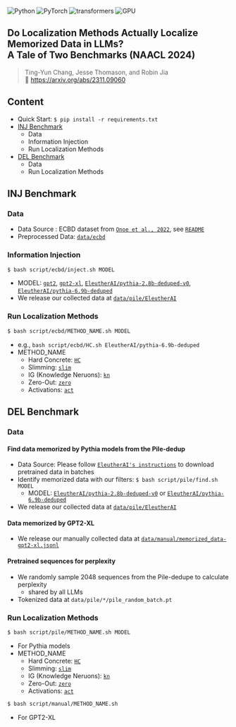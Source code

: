 ![Python](https://img.shields.io/badge/python-3.9-green.svg?style=plastic)
![PyTorch](https://img.shields.io/badge/pytorch-1.13-green.svg?style=plastic)
![transformers](https://img.shields.io/badge/transformers-4.31.0-green.svg?style=plastic)
![GPU](https://img.shields.io/badge/RTX-A6000-green.svg?style=plastic)

## Do Localization Methods Actually Localize Memorized Data in LLMs? <br> A Tale of Two Benchmarks (NAACL 2024)
> Ting-Yun Chang, Jesse Thomason, and Robin Jia<br>
> :scroll: https://arxiv.org/abs/2311.09060

## Content


- Quick Start: ```$ pip install -r requirements.txt```
- [INJ Benchmark](#inj-benchmark)
  - Data 
  - Information Injection
  - Run Localization Methods
- [DEL Benchmark](#del-benchmark)
  - Data
  - Run Localization Methods 


## INJ Benchmark
### Data
- Data Source : ECBD dataset from [`Onoe et al., 2022`](https://aclanthology.org/2022.findings-naacl.52/), see [`README`](data/ecbd/README.md)
- Preprocessed Data: [`data/ecbd`](data/ecbd)
### Information Injection
``` bash
$ bash script/ecbd/inject.sh MODEL
```
- MODEL: [`gpt2`](https://huggingface.co/gpt2), [`gpt2-xl`](https://huggingface.co/gpt2-xl), [`EleutherAI/pythia-2.8b-deduped-v0`](https://huggingface.co/EleutherAI/pythia-2.8b-deduped-v0), [`EleutherAI/pythia-6.9b-deduped`](https://huggingface.co/EleutherAI/pythia-6.9b-deduped)
- We release our collected data at [`data/pile/EleutherAI`](data/pile/EleutherAI)
### Run Localization Methods
``` bash
$ bash script/ecbd/METHOD_NAME.sh MODEL
```
- e.g., ```bash script/ecbd/HC.sh EleutherAI/pythia-6.9b-deduped```
- METHOD_NAME
    - Hard Concrete: [`HC`](script/ecbd/HC.sh)
    - Slimming: [`slim`](script/ecbd/slim.sh)
    - IG (Knowledge Neruons): [`kn`](script/ecbd/kn.sh)
    - Zero-Out: [`zero`](script/ecbd/zero.sh)
    - Activations: [`act`](script/ecbd/act.sh)

## DEL Benchmark
### Data
#### Find data memorized by Pythia models from the Pile-dedup
- Data Source: Please follow [`EleutherAI's instructions`](https://github.com/EleutherAI/pythia#exploring-the-dataset) to download pretrained data in batches
- Identify memorized data with our filters: ```$ bash script/pile/find.sh MODEL```
    - MODEL: [`EleutherAI/pythia-2.8b-deduped-v0`](https://huggingface.co/EleutherAI/pythia-2.8b-deduped-v0) or [`EleutherAI/pythia-6.9b-deduped`](https://huggingface.co/EleutherAI/pythia-6.9b-deduped)
- We release our collected data at [`data/pile/EleutherAI`](data/pile/EleutherAI)
#### Data memorized by GPT2-XL
- We release our manually collected data at [`data/manual/memorized_data-gpt2-xl.jsonl`](data/manual/memorized_data-gpt2-xl.jsonl)
#### Pretrained sequences for perplexity
- We randomly sample 2048 sequences from the Pile-dedupe to calculate perplexity
    - shared by all LLMs
- Tokenized data at `data/pile/*/pile_random_batch.pt`
### Run Localization Methods
``` bash
$ bash script/pile/METHOD_NAME.sh MODEL
```
- For Pythia models
- METHOD_NAME
    - Hard Concrete: [`HC`](script/pile/HC.sh)
    - Slimming: [`slim`](script/pile/slim.sh)
    - IG (Knowledge Neruons): [`kn`](script/pile/kn.sh)
    - Zero-Out: [`zero`](script/pile/zero.sh)
    - Activations: [`act`](script/pile/act.sh)
``` bash
$ bash script/manual/METHOD_NAME.sh
```
- For GPT2-XL
